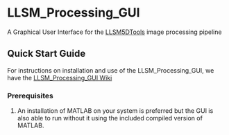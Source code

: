 # LLSM_Processing_GUI
A Graphical User Interface for the [LLSM5DTools](https://github.com/abcucberkeley/LLSM5DTools/tree/dev) image processing pipeline

## Quick Start Guide
For instructions on installation and use of the LLSM_Processing_GUI, we have the [LLSM_Processing_GUI Wiki](https://github.com/abcucberkeley/LLSM_Processing_GUI/wiki)

### Prerequisites
1. An installation of MATLAB on your system is preferred but the GUI is also able to run without it using the included compiled version of MATLAB.
